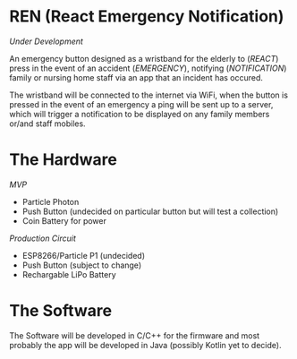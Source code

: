 # REN (React Emergency Notification)

*Under Development*

An emergency button designed as a wristband for the elderly to (*REACT*) press in the event of an accident (*EMERGENCY*), notifying (*NOTIFICATION*) family or nursing home staff via an app that an incident has occured.

The wristband will be connected to the internet via WiFi, when the button is pressed in the event of an emergency a ping will be sent up to a server, which will trigger a notification to be displayed on any family members or/and staff mobiles.

  # The Hardware

  *MVP*
  - Particle Photon
  - Push Button (undecided on particular button but will test a collection)
  - Coin Battery for power 


  *Production Circuit*
  - ESP8266/Particle P1 (undecided)
  - Push Button (subject to change) 
  - Rechargable LiPo Battery

 # The Software
 
 The Software will be developed in C/C++ for the firmware and most probably the app will be developed in Java (possibly Kotlin yet to       decide).
